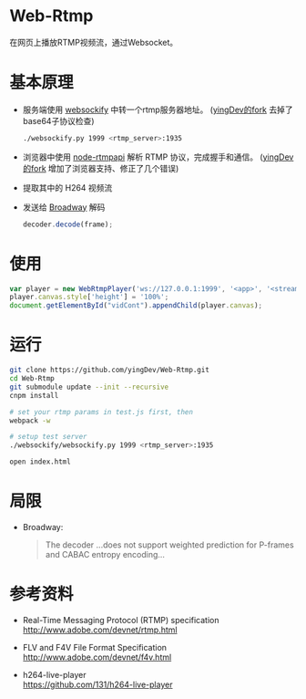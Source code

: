 # Web-Rtmp
在网页上播放RTMP视频流，通过Websocket。

# 基本原理
- 服务端使用 [websockify](https://github.com/kanaka/websockify)  中转一个rtmp服务器地址。 ([yingDev的fork](https://github.com/yingDev/websockify) 去掉了base64子协议检查)

    ```bash
    ./websockify.py 1999 <rtmp_server>:1935
    ```
- 浏览器中使用 [node-rtmpapi](https://github.com/delian/node-rtmpapi) 解析 RTMP 协议，完成握手和通信。 ([yingDev的fork](https://github.com/yingDev/node-rtmpapi) 增加了浏览器支持、修正了几个错误)

- 提取其中的 H264 视频流

- 发送给 [Broadway](https://github.com/mbebenita/Broadway) 解码
    ```js
    decoder.decode(frame);
    ```
    
# 使用
```js
var player = new WebRtmpPlayer('ws://127.0.0.1:1999', '<app>', '<streamName>', 'rtmp://<rtmp_server>/<app>');
player.canvas.style['height'] = '100%';
document.getElementById("vidCont").appendChild(player.canvas);
```
    
# 运行
```bash
git clone https://github.com/yingDev/Web-Rtmp.git
cd Web-Rtmp
git submodule update --init --recursive
cnpm install
```

```bash
# set your rtmp params in test.js first, then 
webpack -w
```
```bash
# setup test server
./websockify/websockify.py 1999 <rtmp_server>:1935
```
```bash
open index.html
```

# 局限
- Broadway: 
   <blockquote> The decoder ...does not support weighted prediction for P-frames and CABAC entropy encoding...</blockquote>

 
# 参考资料
- Real-Time Messaging Protocol (RTMP) specification <br>
http://www.adobe.com/devnet/rtmp.html

- FLV and F4V File Format Specification <br>
http://www.adobe.com/devnet/f4v.html

- h264-live-player <br> https://github.com/131/h264-live-player
